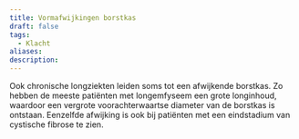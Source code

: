 ```yaml
---
title: Vormafwijkingen borstkas
draft: false
tags:
  - Klacht
aliases: 
description:
---
```


Ook chronische longziekten leiden soms tot een afwijkende borstkas. Zo hebben de meeste patiënten met longemfyseem een grote longinhoud, waardoor een vergrote voorachterwaartse diameter van de borstkas is ontstaan. Eenzelfde afwijking is ook bij patiënten met een eindstadium van cystische fibrose te zien.